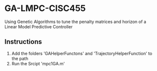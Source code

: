 # GA-LMPC-CISC455
Using Genetic Algorithms to tune the penalty matrices and horizon of a Linear Model Predictive Controller

## Instructions
1. Add the folders 'GAHelperFunctons' and 'TrajectoryHelperFunction' to the path 
2. Run the Srcipt 'mpc1GA.m'
